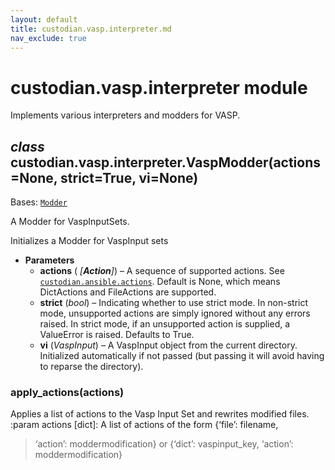 ```yaml
---
layout: default
title: custodian.vasp.interpreter.md
nav_exclude: true
---
```


# custodian.vasp.interpreter module

Implements various interpreters and modders for VASP.

## *class* custodian.vasp.interpreter.VaspModder(actions=None, strict=True, vi=None)

Bases: [`Modder`](custodian.ansible.interpreter.md#custodian.ansible.interpreter.Modder)

A Modder for VaspInputSets.

Initializes a Modder for VaspInput sets

* **Parameters**
  * **actions** (    *[**Action**]*) – A sequence of supported actions. See
    [`custodian.ansible.actions`](custodian.ansible.actions.md#module-custodian.ansible.actions). Default is None,
    which means DictActions and FileActions are supported.
  * **strict** (*bool*) – Indicating whether to use strict mode. In non-strict
    mode, unsupported actions are simply ignored without any
    errors raised. In strict mode, if an unsupported action is
    supplied, a ValueError is raised. Defaults to True.
  * **vi** (*VaspInput*) – A VaspInput object from the current directory.
    Initialized automatically if not passed (but passing it will
    avoid having to reparse the directory).

### apply_actions(actions)

Applies a list of actions to the Vasp Input Set and rewrites modified
files.
:param actions [dict]: A list of actions of the form {‘file’: filename,

> ‘action’: moddermodification} or {‘dict’: vaspinput_key,
> ‘action’: moddermodification}